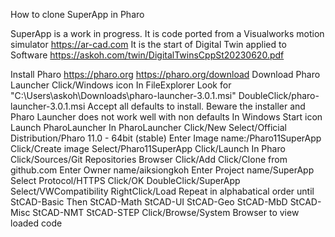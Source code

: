 How to clone SuperApp in Pharo

SuperApp is a work in progress. 
It is code ported from a Visualworks motion simulator
https://ar-cad.com
It is the start of Digital Twin applied to Software
https://askoh.com/twin/DigitalTwinsCppSt20230620.pdf

Install Pharo
https://pharo.org
https://pharo.org/download
Download Pharo Launcher
	Click/Windows icon
In FileExplorer
	Look for "C:\Users\askoh\Downloads\pharo-launcher-3.0.1.msi"
	DoubleClick/pharo-launcher-3.0.1.msi
		Accept all defaults to install.
			Beware the installer and Pharo Launcher does not work well with non defaults
In Windows Start icon
	Launch PharoLauncher
In PharoLauncher
	Click/New
	  Select/Official Distribution/Pharo 11.0 - 64bit (stable)
	  Enter Image name:/Pharo11SuperApp
	  Click/Create image
	Select/Pharo11SuperApp
	Click/Launch
In Pharo
	Click/Sources/Git Repositories Browser
		Click/Add
			Click/Clone from github.com
				Enter Owner name/aiksiongkoh
				Enter Project name/SuperApp
				Select Protocol/HTTPS
				Click/OK
		DoubleClick/SuperApp
			Select/VWCompatibility
			RightClick/Load
			Repeat in alphabatical order until StCAD-Basic
			Then StCAD-Math
			StCAD-UI
			StCAD-Geo
			StCAD-MbD
			StCAD-Misc
			StCAD-NMT
			StCAD-STEP
	Click/Browse/System Browser
		to view loaded code
